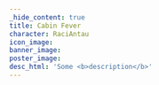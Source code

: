 ```yaml
---
_hide_content: true
title: Cabin Fever
character: RaciAntau
icon_image:
banner_image:
poster_image:
desc_html: 'Some <b>description</b>'
---
```

